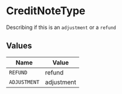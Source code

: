 # CreditNoteType

Describing if this is an `adjustment` or a `refund` 


## Values

| Name         | Value        |
| ------------ | ------------ |
| `REFUND`     | refund       |
| `ADJUSTMENT` | adjustment   |